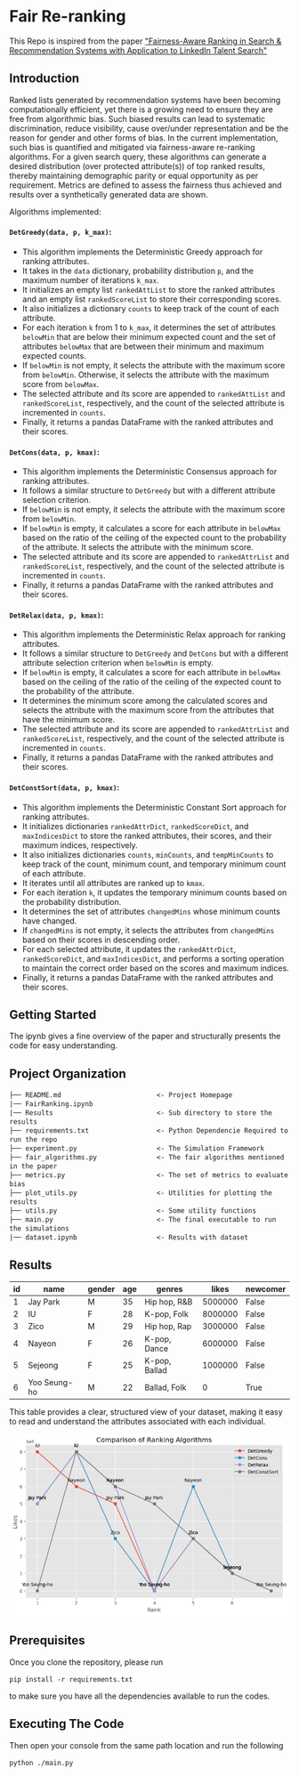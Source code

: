 # Fair Re-ranking
This Repo is inspired from the paper ["Fairness-Aware Ranking in Search & Recommendation Systems with Application to LinkedIn Talent Search"](https://dl.acm.org/doi/10.1145/3292500.3330691)


## Introduction

Ranked lists generated by recommendation systems have been becoming computationally efficient, yet there is a growing need to ensure they are free from algorithmic bias. Such biased results can lead to systematic discrimination, reduce visibility, cause over/under representation and be the reason for gender and other forms of bias. In the current implementation, such bias is quantified and mitigated via fairness-aware re-ranking algorithms. For a given search query, these algorithms can generate a desired distribution (over protected attribute(s)) of top ranked results, thereby maintaining demographic parity or equal opportunity as per requirement. Metrics are defined to assess the fairness thus achieved and results over a synthetically generated data are shown.

Algorithms implemented:

#### `DetGreedy(data, p, k_max)`:
   - This algorithm implements the Deterministic Greedy approach for ranking attributes.
   - It takes in the `data` dictionary, probability distribution `p`, and the maximum number of iterations `k_max`.
   - It initializes an empty list `rankedAttList` to store the ranked attributes and an empty list `rankedScoreList` to store their corresponding scores.
   - It also initializes a dictionary `counts` to keep track of the count of each attribute.
   - For each iteration `k` from 1 to `k_max`, it determines the set of attributes `belowMin` that are below their minimum expected count and the set of attributes `belowMax` that are between their minimum and maximum expected counts.
   - If `belowMin` is not empty, it selects the attribute with the maximum score from `belowMin`. Otherwise, it selects the attribute with the maximum score from `belowMax`.
   - The selected attribute and its score are appended to `rankedAttList` and `rankedScoreList`, respectively, and the count of the selected attribute is incremented in `counts`.
   - Finally, it returns a pandas DataFrame with the ranked attributes and their scores.

#### `DetCons(data, p, kmax)`:
   - This algorithm implements the Deterministic Consensus approach for ranking attributes.
   - It follows a similar structure to `DetGreedy` but with a different attribute selection criterion.
   - If `belowMin` is not empty, it selects the attribute with the maximum score from `belowMin`.
   - If `belowMin` is empty, it calculates a score for each attribute in `belowMax` based on the ratio of the ceiling of the expected count to the probability of the attribute. It selects the attribute with the minimum score.
   - The selected attribute and its score are appended to `rankedAttrList` and `rankedScoreList`, respectively, and the count of the selected attribute is incremented in `counts`.
   - Finally, it returns a pandas DataFrame with the ranked attributes and their scores.

#### `DetRelax(data, p, kmax)`:
   - This algorithm implements the Deterministic Relax approach for ranking attributes.
   - It follows a similar structure to `DetGreedy` and `DetCons` but with a different attribute selection criterion when `belowMin` is empty.
   - If `belowMin` is empty, it calculates a score for each attribute in `belowMax` based on the ceiling of the ratio of the ceiling of the expected count to the probability of the attribute.
   - It determines the minimum score among the calculated scores and selects the attribute with the maximum score from the attributes that have the minimum score.
   - The selected attribute and its score are appended to `rankedAttrList` and `rankedScoreList`, respectively, and the count of the selected attribute is incremented in `counts`.
   - Finally, it returns a pandas DataFrame with the ranked attributes and their scores.

#### `DetConstSort(data, p, kmax)`:
   - This algorithm implements the Deterministic Constant Sort approach for ranking attributes.
   - It initializes dictionaries `rankedAttrDict`, `rankedScoreDict`, and `maxIndicesDict` to store the ranked attributes, their scores, and their maximum indices, respectively.
   - It also initializes dictionaries `counts`, `minCounts`, and `tempMinCounts` to keep track of the count, minimum count, and temporary minimum count of each attribute.
   - It iterates until all attributes are ranked up to `kmax`.
   - For each iteration `k`, it updates the temporary minimum counts based on the probability distribution.
   - It determines the set of attributes `changedMins` whose minimum counts have changed.
   - If `changedMins` is not empty, it selects the attributes from `changedMins` based on their scores in descending order.
   - For each selected attribute, it updates the `rankedAttrDict`, `rankedScoreDict`, and `maxIndicesDict`, and performs a sorting operation to maintain the correct order based on the scores and maximum indices.
   - Finally, it returns a pandas DataFrame with the ranked attributes and their scores.

## Getting Started 

The ipynb gives a fine overview of the paper and structurally presents the code for easy understanding.

## Project Organization
    ├── README.md                        <- Project Homepage
    |── FairRanking.ipynb
    |── Results                          <- Sub directory to store the results
    ├── requirements.txt                 <- Python Dependencie Required to run the repo    
    ├── experiment.py                    <- The Simulation Framework 
    ├── fair_algorithms.py               <- The fair algorithms mentioned in the paper
    ├── metrics.py                       <- The set of metrics to evaluate bias
    ├── plot_utils.py                    <- Utilities for plotting the results
    ├── utils.py                         <- Some utility functions
    ├── main.py                          <- The final executable to run the simulations
    |── dataset.ipynb                    <- Results with dataset

## Results
| id | name         | gender | age | genres                | likes   | newcomer |
|----|--------------|--------|-----|-----------------------|---------|----------|
| 1  | Jay Park     | M      | 35  | Hip hop, R&B          | 5000000 | False    |
| 2  | IU           | F      | 28  | K-pop, Folk           | 8000000 | False    |
| 3  | Zico         | M      | 29  | Hip hop, Rap          | 3000000 | False    |
| 4  | Nayeon       | F      | 26  | K-pop, Dance          | 6000000 | False    |
| 5  | Sejeong      | F      | 25  | K-pop, Ballad         | 1000000 | False    |
| 6  | Yoo Seung-ho | M      | 22  | Ballad, Folk          | 0       | True     |

This table provides a clear, structured view of your dataset, making it easy to read and understand the attributes associated with each individual.

![img](imgs/output.png)

## Prerequisites

Once you clone the repository, please run 

```console
pip install -r requirements.txt
```

to make sure you have all the dependencies available to run the codes.

## Executing The Code

Then open your console from the same path location and run the following 

```console
python ./main.py
```

